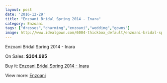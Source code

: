 ```yaml
---
layout: post
date: '2016-12-29'
title: "Enzoani Bridal Spring 2014 - Inara"
category: Enzoani
tags: ["dresses","charming","enzoani","wedding","gowns"]
image: http://www.idealgown.com/6004-thickbox_default/enzoani-bridal-spring-2014-inara.jpg
---
```

Enzoani Bridal Spring 2014 - Inara

On Sales: **$304.995**
<a href="https://www.idealgown.com/en/enzoani/2590-enzoani-bridal-spring-2014-inara.html"><amp-img layout="responsive" width="600" height="600" src="//www.idealgown.com/6004-thickbox_default/enzoani-bridal-spring-2014-inara.jpg" alt="Enzoani Bridal Spring 2014 - Inara 0" /></a>
<a href="https://www.idealgown.com/en/enzoani/2590-enzoani-bridal-spring-2014-inara.html"><amp-img layout="responsive" width="600" height="600" src="//www.idealgown.com/6003-thickbox_default/enzoani-bridal-spring-2014-inara.jpg" alt="Enzoani Bridal Spring 2014 - Inara 1" /></a>

Buy it: [Enzoani Bridal Spring 2014 - Inara](https://www.idealgown.com/en/enzoani/2590-enzoani-bridal-spring-2014-inara.html "Enzoani Bridal Spring 2014 - Inara")

View more: [Enzoani](https://www.idealgown.com/en/32-enzoani "Enzoani")